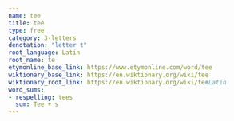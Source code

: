 ```yaml
---
name: tee
title: tee
type: free
category: 3-letters
denotation: "letter t"
root_language: Latin
root_name: te
etymonline_base_link: https://www.etymonline.com/word/tee
wiktionary_base_link: https://en.wiktionary.org/wiki/tee
wiktionary_root_link: https://en.wiktionary.org/wiki/te#Latin
word_sums:
- respelling: tees
  sum: Tee + s
---
```

